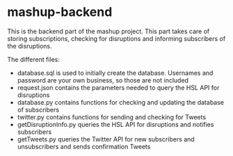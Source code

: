 # mashup-backend

This is the backend part of the mashup project. This part takes care of storing subscriptions, checking for disruptions and informing subscribers of the disruptions.

The different files:
- database.sql is used to initially create the database. Usernames and password are your own business, so those are not included
- request.json contains the parameters needed to query the HSL API for disruptions
- database.py contains functions for checking and updating the database of subscribers
- twitter.py contains functions for sending and checking for Tweets
- getDisruptionInfo.py queries the HSL API for disruptions and notifies subscribers
- getTweets.py queries the Twitter API for new subscribers and unsubscribers and sends confirmation Tweets
